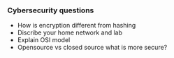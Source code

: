 ### Cybersecurity questions
- How is encryption different from hashing
- Discribe your home network and lab
- Explain OSI model
- Opensource vs closed source what is more secure?

